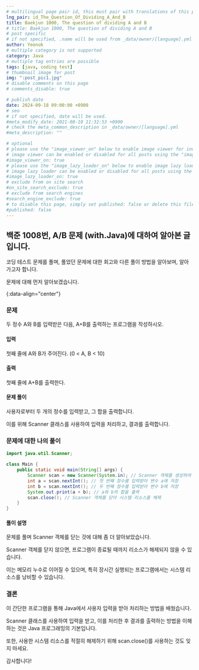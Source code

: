```yaml
---
# multilingual page pair id, this must pair with translations of this page. (This name must be unique)
lng_pair: id_The_Question_Of_Dividing_A_And_B
title: Baekjun 1000, The question of dividing A and B
# title: Baekjun 1000, The question of dividing A and B
# post specific
# if not specified, .name will be used from _data/owner/[language].yml
author: Yeonuk
# multiple category is not supported
category: Java
# multiple tag entries are possible
tags: [java, coding test]
# thumbnail image for post
img: ":post_pic1.jpg"
# disable comments on this page
# comments_disable: true

# publish date
date: 2024-09-18 09:00:00 +0900
# seo
# if not specified, date will be used.
#meta_modify_date: 2021-08-10 11:32:53 +0900
# check the meta_common_description in _data/owner/[language].yml
#meta_description: ""

# optional
# please use the "image_viewer_on" below to enable image viewer for individual pages or posts (_posts/ or [language]/_posts folders).
# image viewer can be enabled or disabled for all posts using the "image_viewer_posts: true" setting in _data/conf/main.yml.
#image_viewer_on: true
# please use the "image_lazy_loader_on" below to enable image lazy loader for individual pages or posts (_posts/ or [language]/_posts folders).
# image lazy loader can be enabled or disabled for all posts using the "image_lazy_loader_posts: true" setting in _data/conf/main.yml.
#image_lazy_loader_on: true
# exclude from on site search
#on_site_search_exclude: true
# exclude from search engines
#search_engine_exclude: true
# to disable this page, simply set published: false or delete this file
#published: false
---
```


<!-- outline-start -->

## 백준 1008번, A/B 문제 (with.Java)에 대하여 알아본 글입니다.

코딩 테스트 문제를 풀며, 풀었던 문제에 대한 회고와 다른 풀이 방법을 알아보며, 알아가고자 합니다.

문제에 대해 먼저 알아보겠습니다.

{:data-align="center"}

<!-- outline-end -->

### 문제

두 정수 A와 B를 입력받은 다음, A+B를 출력하는 프로그램을 작성하시오.

#### 입력

첫째 줄에 A와 B가 주어진다. (0 < A, B < 10)

#### 출력

첫째 줄에 A+B를 출력한다.

#### 문제 풀이

사용자로부터 두 개의 정수를 입력받고, 그 합을 출력합니다.

이를 위해 Scanner 클래스를 사용하여 입력을 처리하고, 결과를 출력합니다.

### 문제에 대한 나의 풀이

```java
import java.util.Scanner;

class Main {
    public static void main(String[] args) {
        Scanner scan = new Scanner(System.in); // Scanner 객체를 생성하여 입력을 받음
        int a = scan.nextInt(); // 첫 번째 정수를 입력받아 변수 a에 저장
        int b = scan.nextInt(); // 두 번째 정수를 입력받아 변수 b에 저장
        System.out.print(a + b); // a와 b의 합을 출력
        scan.close(); // Scanner 객체를 닫아 시스템 리소스를 해제
    }
}
```

#### 풀이 설명

문제를 풀며 Scanner 객체를 닫는 것에 대해 좀 더 알아보았습니다.

Scanner 객체를 닫지 않으면, 프로그램이 종료될 때까지 리소스가 해제되지 않을 수 있습니다.

이는 메모리 누수로 이어질 수 있으며, 특히 장시간 실행되는 프로그램에서는 시스템 리소스를 낭비할 수 있습니다.

### 결론

이 간단한 프로그램을 통해 Java에서 사용자 입력을 받아 처리하는 방법을 배웠습니다.

Scanner 클래스를 사용하여 입력을 받고, 이를 처리한 후 결과를 출력하는 방법을 이해하는 것은 Java 프로그래밍의 기본입니다.

또한, 사용한 시스템 리소스를 적절히 해제하기 위해 scan.close()를 사용하는 것도 잊지 마세요.

감사합니다!
